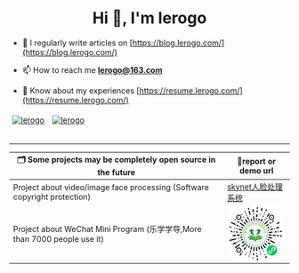 <h1 align="center">Hi 👋, I'm lerogo</h1>

- 📝 I regularly write articles on [https://blog.lerogo.com/](https://blog.lerogo.com/)

- 📫 How to reach me **lerogo@163.com**

- 📄 Know about my experiences [https://resume.lerogo.com/](https://resume.lerogo.com/)

<a href="https://github.com/lerogo">
<img align="center" src="https://github-readme-stats.vercel.app/api?username=lerogo&show_icons=true&locale=en" alt="lerogo" height="180" style="margin: 5px; margin-bottom: 20px;" /></a>
<a href="https://github.com/lerogo">
<img align="center" src="https://github-readme-stats.vercel.app/api/top-langs/?username=lerogo&layout=compact&langs_count=20&locale=en" alt="lerogo" height="180"  style="margin: 5px; margin-bottom: 20px;"/>
</a>

---

| 🗂 Some projects may be completely open source in the future  | 📎report or demo url  |
| ------------------------ | ---------------------------------- |
| Project about video/image face processing (Software copyright protection)  | [skynet人脸处理系统](https://lab.lerogo.com/skynet/) |
| Project about WeChat Mini Program (乐学学导,More than 7000 people use it) | <img align="center" height="100"  alt="乐学学导微信小程序" src="./docs/_media/wxxcx_lxxd_logo.jpg"> |
